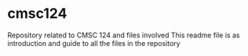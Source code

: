 # cmsc124
Repository related to CMSC 124 and files involved
This readme file is as introduction and guide to all the files in the repository
